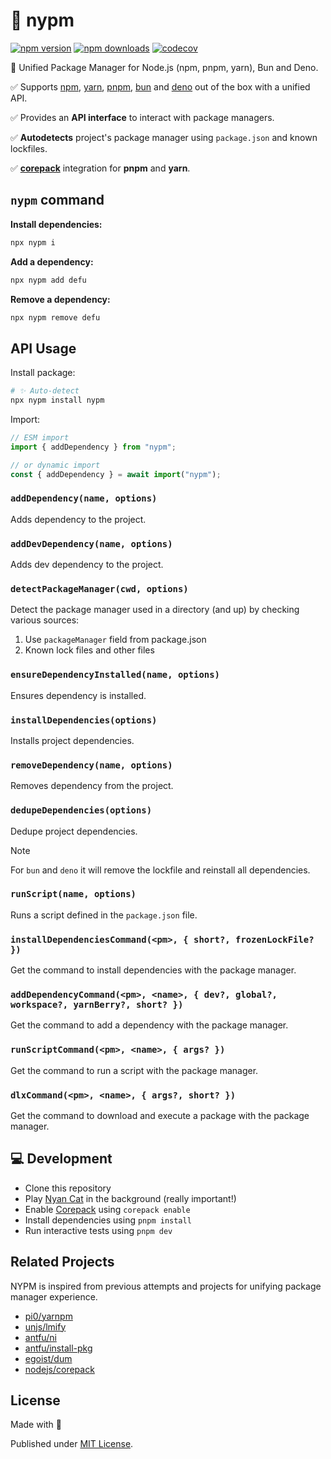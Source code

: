 # 🌈 nypm

<!-- automd:badges color="yellow" codecov -->

[![npm version](https://img.shields.io/npm/v/nypm?color=yellow)](https://npmjs.com/package/nypm)
[![npm downloads](https://img.shields.io/npm/dm/nypm?color=yellow)](https://npm.chart.dev/nypm)
[![codecov](https://img.shields.io/codecov/c/gh/unjs/nypm?color=yellow)](https://codecov.io/gh/unjs/nypm)

<!-- /automd -->

🌈 Unified Package Manager for Node.js (npm, pnpm, yarn), Bun and Deno.

✅ Supports [npm](https://docs.npmjs.com/cli/v10/commands/npm), [yarn](https://yarnpkg.com/), [pnpm](https://pnpm.io/), [bun](https://bun.sh/package-manager) and [deno](https://deno.com/) out of the box with a unified API.

✅ Provides an **API interface** to interact with package managers.

✅ **Autodetects** project's package manager using `package.json` and known lockfiles.

✅ **[corepack](https://github.com/nodejs/corepack)** integration for **pnpm** and **yarn**.

## `nypm` command

**Install dependencies:**

```sh
npx nypm i
```

**Add a dependency:**

```sh
npx nypm add defu
```

**Remove a dependency:**

```sh
npx nypm remove defu
```

## API Usage

Install package:

```sh
# ✨ Auto-detect
npx nypm install nypm
```

Import:

```js
// ESM import
import { addDependency } from "nypm";

// or dynamic import
const { addDependency } = await import("nypm");
```

### `addDependency(name, options)`

Adds dependency to the project.

### `addDevDependency(name, options)`

Adds dev dependency to the project.

### `detectPackageManager(cwd, options)`

Detect the package manager used in a directory (and up) by checking various sources:

1. Use `packageManager` field from package.json
2. Known lock files and other files

### `ensureDependencyInstalled(name, options)`

Ensures dependency is installed.

### `installDependencies(options)`

Installs project dependencies.

### `removeDependency(name, options)`

Removes dependency from the project.

### `dedupeDependencies(options)`

Dedupe project dependencies.

> [!NOTE]
> For `bun` and `deno` it will remove the lockfile and reinstall all dependencies.

### `runScript(name, options)`

Runs a script defined in the `package.json` file.

### `installDependenciesCommand(<pm>, { short?, frozenLockFile? })`

Get the command to install dependencies with the package manager.

### `addDependencyCommand(<pm>, <name>, { dev?, global?, workspace?, yarnBerry?, short? })`

Get the command to add a dependency with the package manager.

### `runScriptCommand(<pm>, <name>, { args? })`

Get the command to run a script with the package manager.

### `dlxCommand(<pm>, <name>, { args?, short? })`

Get the command to download and execute a package with the package manager.

## 💻 Development

- Clone this repository
- Play [Nyan Cat](https://www.nyan.cat/) in the background (really important!)
- Enable [Corepack](https://github.com/nodejs/corepack) using `corepack enable`
- Install dependencies using `pnpm install`
- Run interactive tests using `pnpm dev`

## Related Projects

NYPM is inspired from previous attempts and projects for unifying package manager experience.

- [pi0/yarnpm](https://github.com/pi0/yarnpm)
- [unjs/lmify](https://github.com/unjs/lmify)
- [antfu/ni](https://github.com/antfu/ni)
- [antfu/install-pkg](https://github.com/antfu/install-pkg)
- [egoist/dum](https://github.com/egoist/dum)
- [nodejs/corepack](https://github.com/nodejs/corepack)

## License

Made with 💛

Published under [MIT License](./LICENSE).

<!-- Badges -->

[npm-version-src]: https://img.shields.io/npm/v/nypm?style=flat-square
[npm-version-href]: https://npmjs.com/package/nypm
[npm-downloads-src]: https://img.shields.io/npm/dm/nypm?style=flat-square
[npm-downloads-href]: https://npmjs.com/package/nypm
[github-actions-src]: https://img.shields.io/github/actions/workflow/status/unjs/nypm/ci.yml?branch=main&style=flat-square
[github-actions-href]: https://github.com/unjs/nypm/actions?query=workflow%3Aci
[codecov-src]: https://img.shields.io/codecov/c/gh/unjs/nypm/main?style=flat-square
[codecov-href]: https://codecov.io/gh/unjs/nypm
